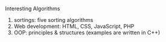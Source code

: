 Interesting Algorithms

1. sortings: five sorting algorithms
2. Web development: HTML, CSS, JavaScript, PHP
3. OOP: principles & structures (examples are written in C++)
